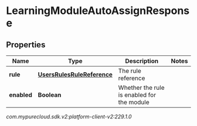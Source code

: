 # LearningModuleAutoAssignResponse


## Properties

| Name | Type | Description | Notes |
| ------------ | ------------- | ------------- | ------------- |
| **rule** | [**UsersRulesRuleReference**](UsersRulesRuleReference) | The rule reference |  |
| **enabled** | **Boolean** | Whether the rule is enabled for the module |  |




_com.mypurecloud.sdk.v2:platform-client-v2:229.1.0_
